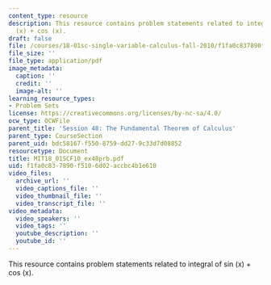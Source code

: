 ```yaml
---
content_type: resource
description: This resource contains problem statements related to integral of sin
  (x) + cos (x).
draft: false
file: /courses/18-01sc-single-variable-calculus-fall-2010/f1fa0c837890f5106d02accbc4b1e610_MIT18_01SCF10_ex48prb.pdf
file_size: ''
file_type: application/pdf
image_metadata:
  caption: ''
  credit: ''
  image-alt: ''
learning_resource_types:
- Problem Sets
license: https://creativecommons.org/licenses/by-nc-sa/4.0/
ocw_type: OCWFile
parent_title: 'Session 48: The Fundamental Theorem of Calculus'
parent_type: CourseSection
parent_uid: bdc58167-f550-8759-dd27-9c33d7d08852
resourcetype: Document
title: MIT18_01SCF10_ex48prb.pdf
uid: f1fa0c83-7890-f510-6d02-accbc4b1e610
video_files:
  archive_url: ''
  video_captions_file: ''
  video_thumbnail_file: ''
  video_transcript_file: ''
video_metadata:
  video_speakers: ''
  video_tags: ''
  youtube_description: ''
  youtube_id: ''
---
```

This resource contains problem statements related to integral of sin (x) + cos (x).